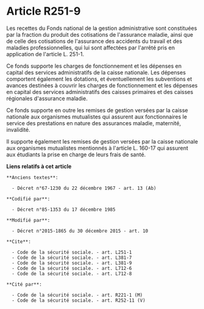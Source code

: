 # Article R251-9

Les recettes du Fonds national de la gestion administrative sont constituées par la fraction du produit des cotisations de
l'assurance maladie, ainsi que de celle des cotisations de l'assurance des accidents du travail et des maladies
professionnelles, qui lui sont affectées par l'arrêté pris en application de l'article L. 251-1.

Ce fonds supporte les charges de fonctionnement et les dépenses en capital des services administratifs de la caisse
nationale. Les dépenses comportent également les dotations, et éventuellement les subventions et avances destinées à couvrir
les charges de fonctionnement et les dépenses en capital des services administratifs des caisses primaires et des caisses
régionales d'assurance maladie.

Ce fonds supporte en outre les remises de gestion versées par la caisse nationale aux organismes mutualistes qui assurent aux
fonctionnaires le service des prestations en nature des assurances maladie, maternité, invalidité.

Il supporte également les remises de gestion versées par la caisse nationale aux organismes mutualistes mentionnés à
l'article L. 160-17 qui assurent aux étudiants la prise en charge de leurs frais de santé.

**Liens relatifs à cet article**

	**Anciens textes**:

	  - Décret n°67-1230 du 22 décembre 1967 - art. 13 (Ab)

	**Codifié par**:

	  - Décret n°85-1353 du 17 décembre 1985

	**Modifié par**:

	  - Décret n°2015-1865 du 30 décembre 2015 - art. 10

	**Cite**:

	  - Code de la sécurité sociale. - art. L251-1
	  - Code de la sécurité sociale. - art. L381-7
	  - Code de la sécurité sociale. - art. L381-9
	  - Code de la sécurité sociale. - art. L712-6
	  - Code de la sécurité sociale. - art. L712-8

	**Cité par**:

	  - Code de la sécurité sociale. - art. R221-1 (M)
	  - Code de la sécurité sociale. - art. R252-11 (V)
